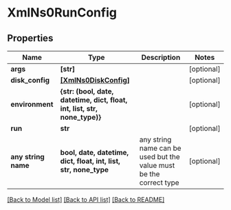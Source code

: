 # XmlNs0RunConfig


## Properties
Name | Type | Description | Notes
------------ | ------------- | ------------- | -------------
**args** | **[str]** |  | [optional] 
**disk_config** | [**[XmlNs0DiskConfig]**](XmlNs0DiskConfig.md) |  | [optional] 
**environment** | **{str: (bool, date, datetime, dict, float, int, list, str, none_type)}** |  | [optional] 
**run** | **str** |  | [optional] 
**any string name** | **bool, date, datetime, dict, float, int, list, str, none_type** | any string name can be used but the value must be the correct type | [optional]

[[Back to Model list]](../README.md#documentation-for-models) [[Back to API list]](../README.md#documentation-for-api-endpoints) [[Back to README]](../README.md)


